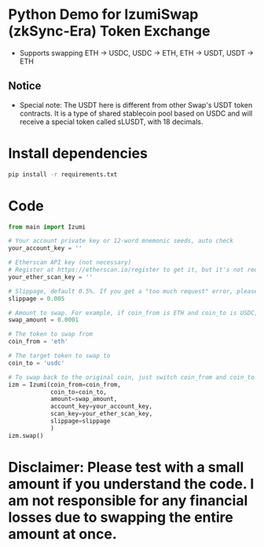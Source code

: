 # Python Demo for IzumiSwap (zkSync-Era) Token Exchange
* Supports swapping ETH -> USDC, USDC -> ETH, ETH -> USDT, USDT -> ETH

## Notice
* Special note: The USDT here is different from other Swap's USDT token contracts. It is a type of shared stablecoin pool based on USDC and will receive a special token called sLUSDT, with 18 decimals.

# Install dependencies
```bash
pip install -r requirements.txt
```

# Code
```python
from main import Izumi

# Your account private key or 12-word mnemonic seeds, auto check
your_account_key = ''

# Etherscan API key (not necessary)
# Register at https://etherscan.io/register to get it, but it's not required for this script
your_ether_scan_key = ''

# Slippage, default 0.5%. If you get a "too much request" error, please increase it, e.g., 0.01, or try when the mainnet gas fee is lower.
slippage = 0.005

# Amount to swap. For example, if coin_from is ETH and coin_to is USDC, it means swapping 0.0001 ETH to its equivalent in USDC. The exact amount depends on the current ETH price.
swap_amount = 0.0001

# The token to swap from
coin_from = 'eth'

# The target token to swap to
coin_to = 'usdc'

# To swap back to the original coin, just switch coin_from and coin_to
izm = Izumi(coin_from=coin_from,
            coin_to=coin_to,
            amount=swap_amount,
            account_key=your_account_key,
            scan_key=your_ether_scan_key,
            slippage=slippage
            )
izm.swap()
```

# Disclaimer: Please test with a small amount if you understand the code. I am not responsible for any financial losses due to swapping the entire amount at once.
